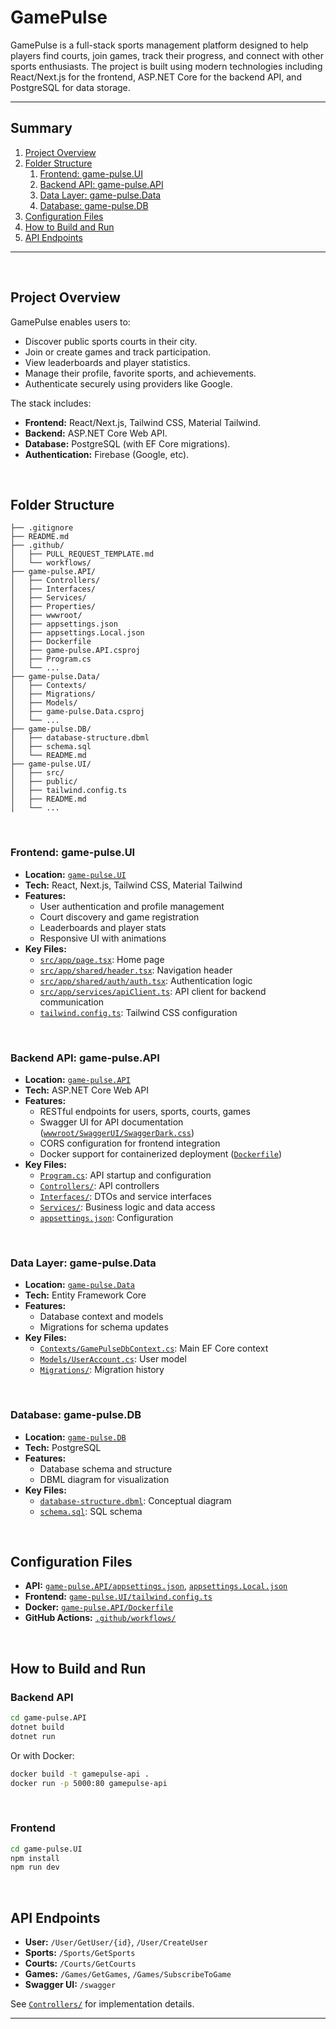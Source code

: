 # GamePulse

GamePulse is a full-stack sports management platform designed to help players find courts, join games, track their progress, and connect with other sports enthusiasts. The project is built using modern technologies including React/Next.js for the frontend, ASP.NET Core for the backend API, and PostgreSQL for data storage.

---

## Summary

1. [Project Overview](#project-overview)
1. [Folder Structure](#folder-structure)
   1. [Frontend: game-pulse.UI](#frontend-game-pulseui)
   1. [Backend API: game-pulse.API](#backend-api-game-pulseapi)
   1. [Data Layer: game-pulse.Data](#data-layer-game-pulsedata)
   1. [Database: game-pulse.DB](#database-game-pulsedb)
1. [Configuration Files](#configuration-files)
1. [How to Build and Run](#how-to-build-and-run)
1. [API Endpoints](#api-endpoints)

---

<br />

## Project Overview

GamePulse enables users to:

- Discover public sports courts in their city.
- Join or create games and track participation.
- View leaderboards and player statistics.
- Manage their profile, favorite sports, and achievements.
- Authenticate securely using providers like Google.

The stack includes:

- **Frontend:** React/Next.js, Tailwind CSS, Material Tailwind.
- **Backend:** ASP.NET Core Web API.
- **Database:** PostgreSQL (with EF Core migrations).
- **Authentication:** Firebase (Google, etc).

<br />

## Folder Structure

```
├── .gitignore
├── README.md
├── .github/
│   ├── PULL_REQUEST_TEMPLATE.md
│   └── workflows/
├── game-pulse.API/
│   ├── Controllers/
│   ├── Interfaces/
│   ├── Services/
│   ├── Properties/
│   ├── wwwroot/
│   ├── appsettings.json
│   ├── appsettings.Local.json
│   ├── Dockerfile
│   ├── game-pulse.API.csproj
│   ├── Program.cs
│   └── ...
├── game-pulse.Data/
│   ├── Contexts/
│   ├── Migrations/
│   ├── Models/
│   ├── game-pulse.Data.csproj
│   └── ...
├── game-pulse.DB/
│   ├── database-structure.dbml
│   ├── schema.sql
│   └── README.md
├── game-pulse.UI/
│   ├── src/
│   ├── public/
│   ├── tailwind.config.ts
│   ├── README.md
│   └── ...
```

<br />

### Frontend: game-pulse.UI

- **Location:** [`game-pulse.UI`](game-pulse.UI)
- **Tech:** React, Next.js, Tailwind CSS, Material Tailwind
- **Features:**
  - User authentication and profile management
  - Court discovery and game registration
  - Leaderboards and player stats
  - Responsive UI with animations
- **Key Files:**
  - [`src/app/page.tsx`](game-pulse.UI/src/app/page.tsx): Home page
  - [`src/app/shared/header.tsx`](game-pulse.UI/src/app/shared/header.tsx): Navigation header
  - [`src/app/shared/auth/auth.tsx`](game-pulse.UI/src/app/shared/auth/auth.tsx): Authentication logic
  - [`src/app/services/apiClient.ts`](game-pulse.UI/src/app/services/apiClient.ts): API client for backend communication
  - [`tailwind.config.ts`](game-pulse.UI/tailwind.config.ts): Tailwind CSS configuration

<br />

### Backend API: game-pulse.API

- **Location:** [`game-pulse.API`](game-pulse.API)
- **Tech:** ASP.NET Core Web API
- **Features:**
  - RESTful endpoints for users, sports, courts, games
  - Swagger UI for API documentation ([`wwwroot/SwaggerUI/SwaggerDark.css`](game-pulse.API/wwwroot/SwaggerUI/SwaggerDark.css))
  - CORS configuration for frontend integration
  - Docker support for containerized deployment ([`Dockerfile`](game-pulse.API/Dockerfile))
- **Key Files:**
  - [`Program.cs`](game-pulse.API/Program.cs): API startup and configuration
  - [`Controllers/`](game-pulse.API/Controllers): API controllers
  - [`Interfaces/`](game-pulse.API/Interfaces): DTOs and service interfaces
  - [`Services/`](game-pulse.API/Services): Business logic and data access
  - [`appsettings.json`](game-pulse.API/appsettings.json): Configuration

<br />

### Data Layer: game-pulse.Data

- **Location:** [`game-pulse.Data`](game-pulse.Data)
- **Tech:** Entity Framework Core
- **Features:**
  - Database context and models
  - Migrations for schema updates
- **Key Files:**
  - [`Contexts/GamePulseDbContext.cs`](game-pulse.Data/Contexts/GamePulseDbContext.cs): Main EF Core context
  - [`Models/UserAccount.cs`](game-pulse.Data/Models/UserAccount.cs): User model
  - [`Migrations/`](game-pulse.Data/Migrations): Migration history

<br />

### Database: game-pulse.DB

- **Location:** [`game-pulse.DB`](game-pulse.DB)
- **Tech:** PostgreSQL
- **Features:**
  - Database schema and structure
  - DBML diagram for visualization
- **Key Files:**
  - [`database-structure.dbml`](game-pulse.DB/database-structure.dbml): Conceptual diagram
  - [`schema.sql`](game-pulse.DB/schema.sql): SQL schema

<br />

## Configuration Files

- **API:** [`game-pulse.API/appsettings.json`](game-pulse.API/appsettings.json), [`appsettings.Local.json`](game-pulse.API/appsettings.Local.json)
- **Frontend:** [`game-pulse.UI/tailwind.config.ts`](game-pulse.UI/tailwind.config.ts)
- **Docker:** [`game-pulse.API/Dockerfile`](game-pulse.API/Dockerfile)
- **GitHub Actions:** [`.github/workflows/`](.github/workflows/)

<br />

## How to Build and Run

### Backend API

```sh
cd game-pulse.API
dotnet build
dotnet run
```

Or with Docker:

```sh
docker build -t gamepulse-api .
docker run -p 5000:80 gamepulse-api
```

<br />

### Frontend

```sh
cd game-pulse.UI
npm install
npm run dev
```

<br />

## API Endpoints

- **User:** `/User/GetUser/{id}`, `/User/CreateUser`
- **Sports:** `/Sports/GetSports`
- **Courts:** `/Courts/GetCourts`
- **Games:** `/Games/GetGames`, `/Games/SubscribeToGame`
- **Swagger UI:** `/swagger`

See [`Controllers/`](game-pulse.API/Controllers) for implementation details.

---
